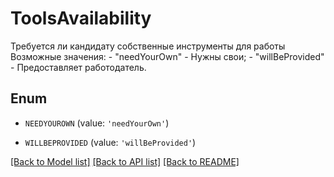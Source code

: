 # ToolsAvailability

Требуется ли кандидату собственные инструменты для работы <br> Возможные значения:   - \"needYourOwn\" - Нужны свои;   - \"willBeProvided\" - Предоставляет работодатель. 

## Enum

* `NEEDYOUROWN` (value: `'needYourOwn'`)

* `WILLBEPROVIDED` (value: `'willBeProvided'`)

[[Back to Model list]](../README.md#documentation-for-models) [[Back to API list]](../README.md#documentation-for-api-endpoints) [[Back to README]](../README.md)


